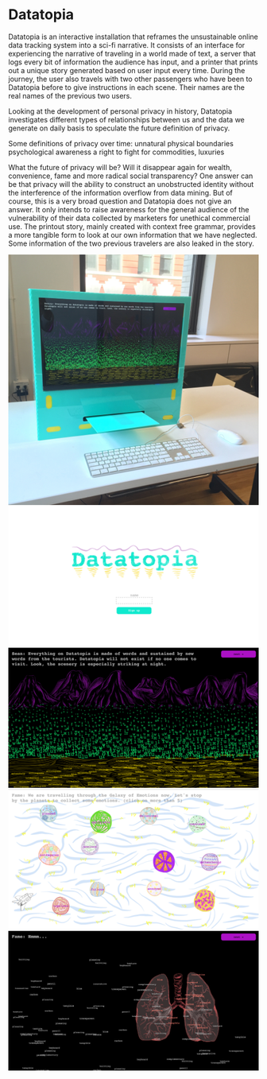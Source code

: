 # Datatopia
Datatopia is an interactive installation that reframes the unsustainable online data tracking system into a sci-fi narrative. It consists of an interface for experiencing the narrative of traveling in a world made of text, a server that logs every bit of information the audience has input, and a printer that prints out a unique story generated based on user input every time. During the journey, the user also travels with two other passengers who have been to Datatopia before to give instructions in each scene. Their names are the real names of the previous two users.

Looking at the development of personal privacy in history, Datatopia investigates different types of relationships between us and the data we generate on daily basis to speculate the future definition of privacy.

Some definitions of privacy over time:
unnatural
physical boundaries
psychological awareness
a right to fight for
commodities, luxuries

What the future of privacy will be? Will it disappear again for wealth, convenience, fame and more radical social transparency? One answer can be that privacy will the ability to construct an unobstructed identity without the interference of the information overflow from data mining. But of course, this is a very broad question and Datatopia does not give an answer. It only intends to raise awareness for the general audience of the vulnerability of their data collected by marketers for unethical commercial use. The printout story, mainly created with context free grammar, provides a more tangible form to look at our own information that we have neglected. Some information of the two previous travelers are also leaked in the story.

![alt text](https://github.com/yumengwang03/Datatopia/blob/master/testing-pictures/installation.jpg)
![alt text](https://github.com/yumengwang03/Datatopia/blob/master/testing-pictures/Screen%20Shot%202016-05-03%20at%203.30.05%20AM.png)
![alt text](https://github.com/yumengwang03/Datatopia/blob/master/testing-pictures/landing-scene.png)
![alt text](https://github.com/yumengwang03/Datatopia/blob/master/testing-pictures/galaxy-scene.png)
![alt text](https://github.com/yumengwang03/Datatopia/blob/master/testing-pictures/lung.png)
